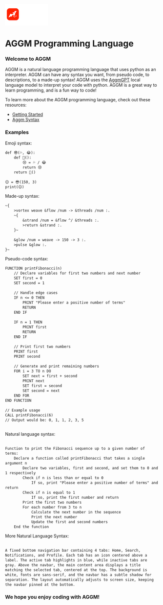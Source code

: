 <picture>
  <img src="banner.png" alt="Swift logo" height="70">
</picture>

# AGGM Programming Language

### Welcome to AGGM

AGGM is a natural language programming language that uses python as an interpreter. AGGM can have any syntax you want, from pseudo code, to descriptions, to a made-up syntax! AGGM uses the [AggmGPT](https://github.com/Adolfo-GM/AggmGPT-2) local language model to interpret your code with python. AGGM is a great way to learn programming, and is a fun way to code!

To learn more about the AGGM programming language, check out these resources:

- [Getting Started](resources/getting-started.md)
- [Aggm Syntax](resources/aggm-syntax.md)

### Examples

Emoji syntax:

```
def 😎(💦, 😂):
    def 🥳():
        😢 = 💦 / 😂
        return 😢
    return 🥳()

😊 = 😎(150, 3)
print(😊)
```

Made-up syntax:

```
~{  
    >vortex weave &flow /num -> &threads /num :.  
    ~{  
        &strand /num = &flow ^/ &threads :.  
        >return &strand :.  
    }~  

    &glow /num = weave -> 150 -> 3 :.  
    >pulse &glow :.  
}~

```

Pseudo-code syntax:

```
FUNCTION printFibonacci(n)
    // Declare variables for first two numbers and next number
    SET first = 0
    SET second = 1
    
    // Handle edge cases
    IF n <= 0 THEN
        PRINT "Please enter a positive number of terms"
        RETURN
    END IF
    
    IF n = 1 THEN
        PRINT first
        RETURN
    END IF
    
    // Print first two numbers
    PRINT first
    PRINT second
    
    // Generate and print remaining numbers
    FOR i = 3 TO n DO
        SET next = first + second
        PRINT next
        SET first = second
        SET second = next
    END FOR
END FUNCTION

// Example usage
CALL printFibonacci(6)
// Output would be: 0, 1, 1, 2, 3, 5


```

Natural language syntax:

```

Function to print the Fibonacci sequence up to a given number of terms:
    Declare a function called printFibonacci that takes a single argument n
        Declare two variables, first and second, and set them to 0 and 1 respectively
        Check if n is less than or equal to 0
            If so, print "Please enter a positive number of terms" and return
        Check if n is equal to 1
            If so, print the first number and return
        Print the first two numbers
        For each number from 3 to n
            Calculate the next number in the sequence
            Print the next number
            Update the first and second numbers
    End the function

```

More Natural Language Syntax:

```

A fixed bottom navigation bar containing 4 tabs: Home, Search, Notifications, and Profile. Each tab has an icon centered above a label. The active tab highlights in blue, while inactive tabs are gray. Above the navbar, the main content area displays a title matching the selected tab, centered at the top. The background is white, fonts are sans-serif, and the navbar has a subtle shadow for separation. The layout automatically adjusts to screen size, keeping the navbar pinned at the bottom.

```




### We hope you enjoy coding with AGGM!